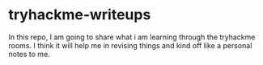# tryhackme-writeups
In this repo, I am going to share what i am learning through the tryhackme rooms. I think it will help me in revising things and kind off like a personal notes to me.
